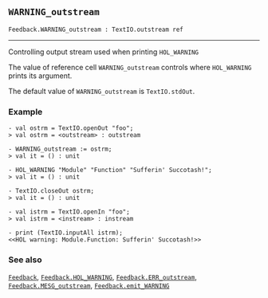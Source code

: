 ## `WARNING_outstream`

``` hol4
Feedback.WARNING_outstream : TextIO.outstream ref
```

------------------------------------------------------------------------

Controlling output stream used when printing `HOL_WARNING`

The value of reference cell `WARNING_outstream` controls where
`HOL_WARNING` prints its argument.

The default value of `WARNING_outstream` is `TextIO.stdOut`.

### Example

``` hol4
- val ostrm = TextIO.openOut "foo";
> val ostrm = <outstream> : outstream

- WARNING_outstream := ostrm;
> val it = () : unit

- HOL_WARNING "Module" "Function" "Sufferin' Succotash!";
> val it = () : unit

- TextIO.closeOut ostrm;
> val it = () : unit

- val istrm = TextIO.openIn "foo";
> val istrm = <instream> : instream

- print (TextIO.inputAll istrm);
<<HOL warning: Module.Function: Sufferin' Succotash!>>
```

### See also

[`Feedback`](#Feedback),
[`Feedback.HOL_WARNING`](#Feedback.HOL_WARNING),
[`Feedback.ERR_outstream`](#Feedback.ERR_outstream),
[`Feedback.MESG_outstream`](#Feedback.MESG_outstream),
[`Feedback.emit_WARNING`](#Feedback.emit_WARNING)
